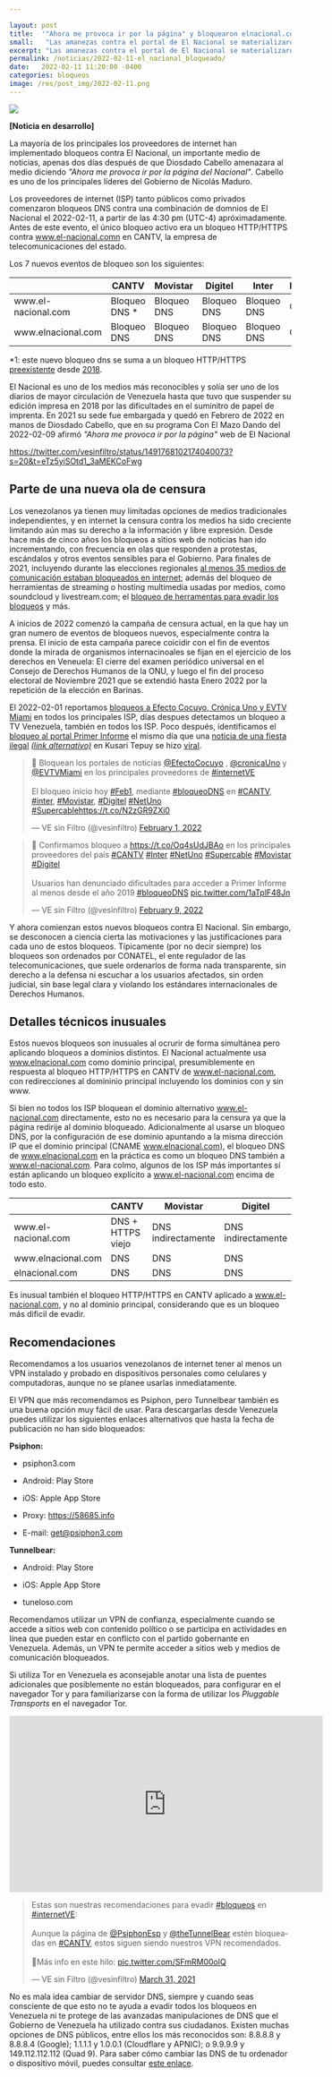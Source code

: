 ```yaml
---

layout: post
title:  '"Ahora me provoca ir por la página" y bloquearon elnacional.com'
small:   "Las amanezas contra el portal de El Nacional se materializaron en medio de ola de censura"
excerpt: "Las amanezas contra el portal de El Nacional se materializaron en medio de ola de censura, luego de perder su sede. "
permalink: /noticias/2022-02-11-el_nacional_bloqueado/
date:   2022-02-11 11:20:00 -0400
categories: bloqueos
image: /res/post_img/2022-02-11.png
---
```

<p class="cover"><img class="" src="/res/post_img/2022-02-11.png"></p>

**[Noticia en desarrollo]**

La mayoría de los principales los proveedores de internet han implementado bloqueos contra El Nacional, un importante medio de noticias, apenas dos días después de que Diosdado Cabello amenazara al medio diciendo *"Ahora me provoca ir por la página del Nacional"*. Cabello es uno de los principales líderes del Gobierno de Nicolás Maduro.

Los proveedores de internet (ISP) tanto públicos como privados comenzaron bloqueos DNS contra una combinación de domnios de El Nacional el 2022-02-11, a partir de las 4:30 pm (UTC-4) apróximadamente. Antes de este evento, el único bloqueo activo era un bloqueo HTTP/HTTPS contra www.el-nacional.comn en CANTV, la empresa de telecomunicaciones del estado.

Los 7 nuevos eventos de bloqueo son los siguientes:
<table class="tableizer-table">
<thead><tr class="tableizer-firstrow"><th></th><th>CANTV</th><th>Movistar</th><th>Digitel</th><th>Inter</th><th>Netuno</th><th>Supercable</th></tr></thead><tbody>
 <tr><td>www.el-nacional.com</td><td>Bloqueo DNS *</td><td>Bloqueo DNS</td><td>Bloqueo DNS</td><td>Bloqueo DNS</td><td>OK</td><td>Bloqueo DNS</td></tr>
 <tr><td>www.elnacional.com</td><td>Bloqueo DNS</td><td>Bloqueo DNS</td><td>Bloqueo DNS</td><td>Bloqueo DNS</td><td>OK</td><td>Bloqueo DNS *</td></tr>
</tbody></table>

*1: este nuevo bloqueo dns se suma a un bloqueo HTTP/HTTPS [preexistente](https://vesinfiltro.com/noticias/2021-election-blocks/) desde [2018](https://vesinfiltro.com/noticias/state_of_internet_censorship_2018-08-16/).

El Nacional es uno de los medios más reconocibles y solía ser uno de los diarios de mayor circulación de Venezuela hasta que tuvo que suspender su edición impresa en 2018 por las dificultades en el suminitro de papel de imprenta. En 2021 su sede fue embargada y quedó en Febrero de 2022 en manos de Diosdado Cabello, que en su programa Con El Mazo Dando del 2022-02-09 afirmó *"Ahora me provoca ir por la página"* web de El Nacional

https://twitter.com/vesinfiltro/status/1491768102174040073?s=20&t=eTz5yiSOtd1_3aMEKCoFwg


## Parte de una nueva ola de censura

Los venezolanos ya tienen muy limitadas opciones de medios tradicionales independientes, y en internet la censura contra los medios ha sido creciente limitando aún mas su derecho a la información y libre expresión. Desde hace más de cinco años los bloqueos a sitios web de noticias han ido incrementando, con frecuencia en olas que responden a protestas, escándalos y otros eventos sensibles para el Gobierno. Para finales de 2021, incluyendo durante las elecciones regionales [al menos 35 medios de comunicación estaban bloqueados en internet](https://vesinfiltro.com/noticias/2021-election-blocks/); además del bloqueo de herramientas de streaming o hosting multimedia usadas por medios, como soundcloud y livestream.com; el [bloqueo de herramentas para evadir los bloqueos](https://vesinfiltro.com/noticias/2022-02-07-restriction-circumvention-tools/) y más.

A inicios de 2022 comenzó la campaña de censura actual, en la que hay un gran numero de eventos de bloqueos nuevos, especialmente contra la prensa. El inicio de esta campaña parece coicidir con el fin de eventos donde la mirada de organismos internacinoales se fijan en el ejercicio de los derechos en Veneuela: El cierre del examen periódico universal en el Consejo de Derechos Humanos de la ONU, y luego el fin del proceso electoral de Noviembre 2021 que se extendió hasta Enero 2022 por la repetición de la elección en Barinas.

El 2022-02-01 reportamos [bloqueos a Efecto Cocuyo, Crónica Uno y EVTV Miami](https://vesinfiltro.com/noticias/2022-02-01-bloqueo-Noticias/) en todos los principales ISP, días despues detectamos un bloqueo a TV Venezuela, también en todos los ISP. Poco después, identificamos el [bloqueo al portal Primer Informe](https://twitter.com/vesinfiltro/status/1491477501931139072?s=20&t=deaq8Erjxjc6ygv2pPZ3mQ) el mismo día que una [noticia de una fiesta ilegal](https://primerinforme.com/corrupcion/una-boda-en-el-salto-angel-era-el-proximo-evento-del-enchufado-chavista-de-canaima/) [*(link alternativo)*](https://1erinforme.com/corrupcion/una-boda-en-el-salto-angel-era-el-proximo-evento-del-enchufado-chavista-de-canaima/) en Kusari Tepuy se hizo [viral](https://twitter.com/search?q=(primerinforme.com%20OR%201erinforme.com)%20AND%20tepuy&src=typed_query&f=top).


<blockquote class="twitter-tweet"><p lang="es" dir="ltr">🛑 Bloquean los portales de noticias <a href="https://twitter.com/EfectoCocuyo?ref_src=twsrc%5Etfw">@EfectoCocuyo</a> , <a href="https://twitter.com/CronicaUno?ref_src=twsrc%5Etfw">@cronicaUno</a> y <a href="https://twitter.com/EVTVMiami?ref_src=twsrc%5Etfw">@EVTVMiami</a> en los principales proveedores de <a href="https://twitter.com/hashtag/internetVE?src=hash&amp;ref_src=twsrc%5Etfw">#internetVE</a><br><br>El bloqueo inicio hoy <a href="https://twitter.com/hashtag/Feb1?src=hash&amp;ref_src=twsrc%5Etfw">#Feb1</a>, mediante <a href="https://twitter.com/hashtag/bloqueoDNS?src=hash&amp;ref_src=twsrc%5Etfw">#bloqueoDNS</a> en <a href="https://twitter.com/hashtag/CANTV?src=hash&amp;ref_src=twsrc%5Etfw">#CANTV</a>, <a href="https://twitter.com/hashtag/inter?src=hash&amp;ref_src=twsrc%5Etfw">#inter</a>, <a href="https://twitter.com/hashtag/Movistar?src=hash&amp;ref_src=twsrc%5Etfw">#Movistar</a>, <a href="https://twitter.com/hashtag/Digitel?src=hash&amp;ref_src=twsrc%5Etfw">#Digitel</a> <a href="https://twitter.com/hashtag/NetUno?src=hash&amp;ref_src=twsrc%5Etfw">#NetUno</a> <a href="https://twitter.com/hashtag/Supercable?src=hash&amp;ref_src=twsrc%5Etfw">#Supercable</a><a href="https://t.co/N2zGR9ZXi0">https://t.co/N2zGR9ZXi0</a></p>&mdash; VE sin Filtro (@vesinfiltro) <a href="https://twitter.com/vesinfiltro/status/1488618998774312968?ref_src=twsrc%5Etfw">February 1, 2022</a></blockquote> <script async src="https://platform.twitter.com/widgets.js" charset="utf-8"></script>

<blockquote class="twitter-tweet"><p lang="es" dir="ltr">🛑 Confirmamos bloqueo a <a href="https://t.co/Oq4sUdJBAo">https://t.co/Oq4sUdJBAo</a> en los principales proveedores del país <a href="https://twitter.com/hashtag/CANTV?src=hash&amp;ref_src=twsrc%5Etfw">#CANTV</a> <a href="https://twitter.com/hashtag/Inter?src=hash&amp;ref_src=twsrc%5Etfw">#Inter</a> <a href="https://twitter.com/hashtag/NetUno?src=hash&amp;ref_src=twsrc%5Etfw">#NetUno</a> <a href="https://twitter.com/hashtag/Supercable?src=hash&amp;ref_src=twsrc%5Etfw">#Supercable</a> <a href="https://twitter.com/hashtag/Movistar?src=hash&amp;ref_src=twsrc%5Etfw">#Movistar</a> <a href="https://twitter.com/hashtag/Digitel?src=hash&amp;ref_src=twsrc%5Etfw">#Digitel</a><br><br>Usuarios han denunciado dificultades para acceder a Primer Informe al menos desde el año 2019 <a href="https://twitter.com/hashtag/bloqueoDNS?src=hash&amp;ref_src=twsrc%5Etfw">#bloqueoDNS</a> <a href="https://t.co/1aTplF48Jn">pic.twitter.com/1aTplF48Jn</a></p>&mdash; VE sin Filtro (@vesinfiltro) <a href="https://twitter.com/vesinfiltro/status/1491477501931139072?ref_src=twsrc%5Etfw">February 9, 2022</a></blockquote> <script async src="https://platform.twitter.com/widgets.js" charset="utf-8"></script>

Y ahora comienzan estos nuevos bloqueos contra El Nacional. Sin embargo, se desconocen a ciencia cierta las motivaciones y las justificaciones para cada uno de estos bloqueos. Típicamente (por no decir siempre) los bloqueos son ordenados por CONATEL, el ente regulador de las telecomunicaciones, que suele ordenarlos de forma nada transparente, sin derecho a la defensa ni escuchar a los usuarios afectados, sin orden judicial, sin base legal clara y violando los estándares internacionales de Derechos Humanos.


## Detalles técnicos inusuales

Estos nuevos bloqueos son inusuales al ocrurir de forma simultánea pero aplicando bloqueos a dominios distintos. El Nacional actualmente usa www.elnacional.com como dominio principal, presumiblemente en respuesta al bloqueo HTTP/HTTPS en CANTV de www.el-nacional.com, con redirecciones al domininio principal incluyendo los dominios con y sin www.

Si bien no todos los ISP bloquean el dominio alternativo www.el-nacional.com directamente, esto no es necesario para la censura ya que la página redirije al dominio bloqueado. Adicionalmente al usarse un bloqueo DNS, por la configuración de ese dominio apuntando a la misma dirección IP que el dominio principal (CNAME www.elnacional.com), el bloqueo DNS de www.elnacional.com en la práctica es como un bloqueo DNS también a www.el-nacional.com. Para colmo, algunos de los ISP más importantes sí están aplicando un bloqueo explícito a www.el-nacional.com encima de todo esto.

<table class="tableizer-table">
<thead><tr><th></th><th>CANTV</th><th>Movistar</th><th>Digitel</th><th>Inter</th><th>Netuno</th><th>Supercable</th></tr></thead><tbody>
 <tr><td>www.el-nacional.com</td><td>DNS + HTTPS viejo</td><td>DNS indirectamente</td><td>DNS indirectamente</td><td>DNS indirectamente</td><td>OK</td><td>DNS</td></tr>
 <tr><td>www.elnacional.com</td><td>DNS</td><td>DNS</td><td>DNS</td><td>DNS</td><td>OK</td><td>DNS</td></tr>
 <tr><td>elnacional.com</td><td>DNS</td><td>DNS</td><td>DNS</td><td>OK</td><td>OK</td><td>DNS</td></tr>
</tbody></table>

Es inusual también el bloqueo HTTP/HTTPS en CANTV aplicado a www.el-nacional.com, y no al dominio principal, considerando que es un bloqueo más dificil de evadir.

## Recomendaciones

Recomendamos a los usuarios venezolanos de internet tener al menos un VPN instalado y probado en dispositivos personales como celulares y computadoras, aunque no se planee usarlas inmediatamente.

El VPN que más recomendamos es Psiphon, pero Tunnelbear también es una buena opción muy fácil de usar. Para descargarlas desde Venezuela puedes utilizar los siguientes enlaces alternativos que hasta la fecha de publicación no han sido bloqueados:

**Psiphon:**

 - psiphon3.com

  - Android: Play Store

   - iOS: Apple App Store

   - Proxy: https://58685.info

   - E-mail: get@psiphon3.com

**Tunnelbear:**

- Android: Play Store

- iOS: Apple App Store

- tuneloso.com

Recomendamos utilizar un VPN de confianza, especialmente cuando se accede a sitios web con contenido político o se participa en actividades en línea que pueden estar en conflicto con el partido gobernante en Venezuela. Además, un VPN te permite acceder a sitios web y medios de comunicación bloqueados.

Si utiliza Tor en Venezuela es aconsejable anotar una lista de puentes adicionales que posiblemente no están bloqueados, para configurar en el navegador Tor y para familiarizarse con la forma de utilizar los *Pluggable Transports* en el navegador Tor.

<iframe width="560" height="315" src="https://www.youtube-nocookie.com/embed/iYQQTE1-Thk" title="YouTube video player" frameborder="0" allow="accelerometer; autoplay; clipboard-write; encrypted-media; gyroscope; picture-in-picture" allowfullscreen></iframe>


<blockquote class="twitter-tweet" data-dnt="true"><p lang="es" dir="ltr">Estas son nuestras recomendaciones para evadir <a href="https://twitter.com/hashtag/bloqueos?src=hash&amp;ref_src=twsrc%5Etfw">#bloqueos</a> en <a href="https://twitter.com/hashtag/internetVE?src=hash&amp;ref_src=twsrc%5Etfw">#internetVE</a>:<br><br>Aunque la página de <a href="https://twitter.com/PsiphonEsp?ref_src=twsrc%5Etfw">@PsiphonEsp</a> y <a href="https://twitter.com/theTunnelBear?ref_src=twsrc%5Etfw">@theTunnelBear</a> estén bloqueadas en <a href="https://twitter.com/hashtag/CANTV?src=hash&amp;ref_src=twsrc%5Etfw">#CANTV</a>, estos siguen siendo nuestros VPN recomendados.<br><br>🧵Más info en este hilo: <a href="https://t.co/SFmRM00olQ">pic.twitter.com/SFmRM00olQ</a></p>&mdash; VE sin Filtro (@vesinfiltro) <a href="https://twitter.com/vesinfiltro/status/1377385735666421761?ref_src=twsrc%5Etfw">March 31, 2021</a></blockquote> <script async src="https://platform.twitter.com/widgets.js" charset="utf-8"></script>

No es mala idea cambiar de servidor DNS, siempre y cuando seas consciente de que esto no te ayuda a evadir todos los bloqueos en Venezuela ni te protege de las avanzadas manipulaciones de DNS que el Gobierno de Venezuela ha utilizado contra sus ciudadanos. Existen muchas opciones de DNS públicos, entre ellos los más reconocidos son: 8.8.8.8 y 8.8.8.4 (Google); 1.1.1.1 y 1.0.0.1 (Cloudflare y APNIC); o 9.9.9.9 y 149.112.112.112 (Quad 9). Para saber cómo cambiar las DNS de tu ordenador o dispositivo móvil, puedes consultar [este enlace](https://vesinfiltro.com/bloqueos/dns/).
